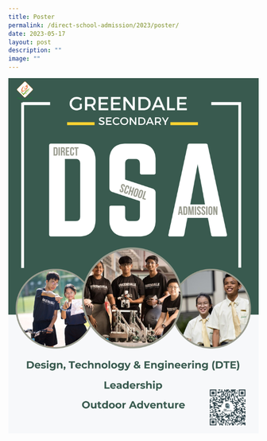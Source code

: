 ```yaml
---
title: Poster
permalink: /direct-school-admission/2023/poster/
date: 2023-05-17
layout: post
description: ""
image: ""
---
```

![](/images/dsa-poster-2023-page-1.jpg)